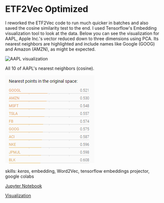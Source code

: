 # ETF2Vec Optimized

I reworked the ETF2Vec code to run much quicker in batches and also saved the cosine similarity test to the end. I used Tensorflow's Embedding visualization tool to look at the data. Below you can see the visualization for AAPL, Apple Inc.'s vector reduced down to three dimensions using PCA. Its nearest neighbors are highlighted and include names like Google (GOOG) and Amazon (AMZN), as might be expected.

![AAPL visualization](.../images/ETF2VecAAPLexample.PNG)

All 10 of AAPL's nearest neighbors (cosine).



![AAPL 10 nearest neighbors](https://github.com/ryanjameskim/ryanjameskim.github.io/blob/master/images/ETF2VecAAPLexamplenearest.PNG)

skills: _keras_, embedding, Word2Vec, tensorflow embeddings projector, google colabs

[Jupyter Notebook](https://github.com/ryanjameskim/public/blob/master/210427%20ETF2Vec%20Batch%20Implementation.ipynb)

[Visualization](https://projector.tensorflow.org/?config=https://gist.githubusercontent.com/ryanjameskim/0e408ac0fac14a2a811a4979d22a3715/raw/2ad177885ee9109a74ce4e3163a289845559a4ea/etf2vecjson.json)
